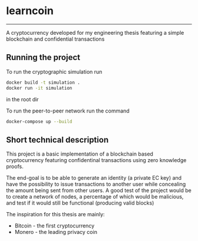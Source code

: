 # learncoin

---

A cryptocurrency developed for my engineering thesis featuring a simple blockchain and confidential transactions

## Running the project
To run the cryptographic simulation run 
```bash
docker build -t simulation .
docker run -it simulation
```
in the root dir

To run the peer-to-peer network run the command
```bash
docker-compose up --build
```


## Short technical description
This project is a basic implementation of a blockchain based cryptocurrency featuring confidentinal transactions using zero knowledge proofs.

The end-goal is to be able to generate an identity (a private EC key) and have the possibility to issue transactions to another user while concealing the amount being sent from other users. A good test of the project would be to create a network of nodes, a percentage of which would be malicious, and test if it would still be functional (producing valid blocks)

The inspiration for this thesis are mainly:
* Bitcoin - the first cryptocurrency
* Monero - the leading privacy coin
